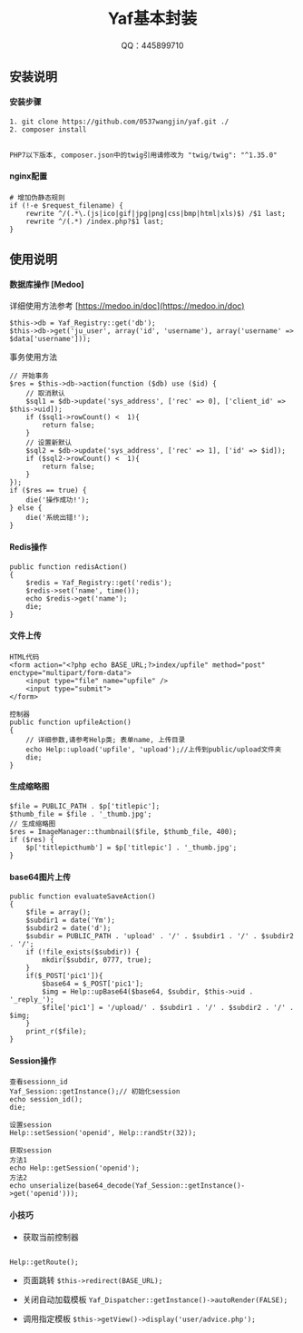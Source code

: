<h1 align="center">Yaf基本封装</h1>
<p align="center">QQ：445899710</p>

## 安装说明
#### 安装步骤
````
1. git clone https://github.com/0537wangjin/yaf.git ./
2. composer install
````

<code>
PHP7以下版本, composer.json中的twig引用请修改为 "twig/twig": "^1.35.0"
</code>

#### nginx配置
````
# 增加伪静态规则
if (!-e $request_filename) {
    rewrite ^/(.*\.(js|ico|gif|jpg|png|css|bmp|html|xls)$) /$1 last;
    rewrite ^/(.*) /index.php?$1 last;
}
````

## 使用说明



#### 数据库操作 [Medoo]
详细使用方法参考 [https://medoo.in/doc](https://medoo.in/doc)

````
$this->db = Yaf_Registry::get('db');
$this->db->get('ju_user', array('id', 'username'), array('username' => $data['username']));
````
事务使用方法

````
// 开始事务
$res = $this->db->action(function ($db) use ($id) {
    // 取消默认
    $sql1 = $db->update('sys_address', ['rec' => 0], ['client_id' => $this->uid]);
    if ($sql1->rowCount() <  1){
        return false;
    }
    // 设置新默认
    $sql2 = $db->update('sys_address', ['rec' => 1], ['id' => $id]);
    if ($sql2->rowCount() <  1){
        return false;
    }
});
if ($res == true) {
    die('操作成功!');
} else {
    die('系统出错!');
}
````


#### Redis操作
````
public function redisAction()
{
    $redis = Yaf_Registry::get('redis');
    $redis->set('name', time());
    echo $redis->get('name');
    die;
}
````

#### 文件上传
````
HTML代码
<form action="<?php echo BASE_URL;?>index/upfile" method="post" enctype="multipart/form-data">
    <input type="file" name="upfile" />
    <input type="submit">
</form>
````

````
控制器
public function upfileAction()
{
	// 详细参数,请参考Help类; 表单name, 上传目录
    echo Help::upload('upfile', 'upload');//上传到public/upload文件夹
    die;
}
````

#### 生成缩略图
````
$file = PUBLIC_PATH . $p['titlepic'];
$thumb_file = $file . '_thumb.jpg';
// 生成缩略图
$res = ImageManager::thumbnail($file, $thumb_file, 400);
if ($res) {
    $p['titlepicthumb'] = $p['titlepic'] . '_thumb.jpg';
}
````
#### base64图片上传
````
public function evaluateSaveAction()
{
    $file = array();
    $subdir1 = date('Ym');
    $subdir2 = date('d');
    $subdir = PUBLIC_PATH . 'upload' . '/' . $subdir1 . '/' . $subdir2 . '/';
    if (!file_exists($subdir)) {
        mkdir($subdir, 0777, true);
    }
    if($_POST['pic1']){
        $base64 = $_POST['pic1'];
        $img = Help::upBase64($base64, $subdir, $this->uid . '_reply_');
        $file['pic1'] = '/upload/' . $subdir1 . '/' . $subdir2 . '/' . $img;
    }
    print_r($file);
}
````


#### Session操作
````
查看sessionn_id
Yaf_Session::getInstance();// 初始化session
echo session_id();
die;
````

````
设置session
Help::setSession('openid', Help::randStr(32));
````

````
获取session
方法1
echo Help::getSession('openid');
方法2
echo unserialize(base64_decode(Yaf_Session::getInstance()->get('openid')));
````


#### 小技巧
- 获取当前控制器
<code>
Help::getRoute();
</code>

- 页面跳转
<code>$this->redirect(BASE_URL);</code>

- 关闭自动加载模板
<code>Yaf_Dispatcher::getInstance()->autoRender(FALSE);</code>

- 调用指定模板
<code>$this->getView()->display('user/advice.php');</code>